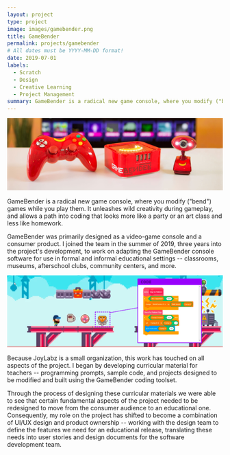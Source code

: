 ```yaml
---
layout: project
type: project
image: images/gamebender.png
title: GameBender
permalink: projects/gamebender
# All dates must be YYYY-MM-DD format!
date: 2019-07-01
labels:
  - Scratch
  - Design
  - Creative Learning
  - Project Management
summary: GameBender is a radical new game console, where you modify ("bend") games while you play them.
---
```


<img class="ui image" src="../images/gamebender-header-image.jpg">

GameBender is a radical new game console, where you modify ("bend") games while you play them. It unleashes wild creativity during gameplay, and allows a path into coding that looks more like a party or an art class and less like homework.

GameBender was primarily designed as a video-game console and a consumer product.  I joined the team in the summer of 2019, three years into the project's development, to work on adapting the GameBender console software for use in formal and informal educational settings -- classrooms, museums, afterschool clubs, community centers, and more.

<img class="ui image" src="../images/code_header.png">

Because JoyLabz is a small organization, this work has touched on all aspects of the project.  I began by developing curricular material for teachers -- programming prompts, sample code, and projects designed to be modified and built using the GameBender coding toolset.  

Through the process of designing these curricular materials we were able to see that certain fundamental aspects of the project needed to be redesigned to move from the consumer audience to an educational one.  Consequently, my role on the project has shifted to become a combination of UI/UX design and product ownership -- working with the design team to define the features we need for an educational release, translating these needs into user stories and design documents for the software development team.
